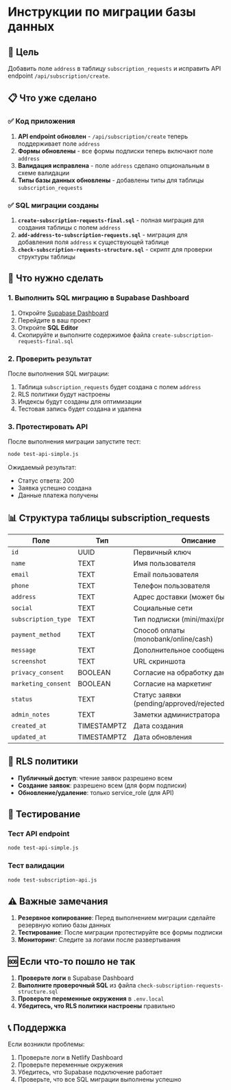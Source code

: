 # Инструкции по миграции базы данных

## 🎯 Цель
Добавить поле `address` в таблицу `subscription_requests` и исправить API endpoint `/api/subscription/create`.

## 📋 Что уже сделано

### ✅ Код приложения
1. **API endpoint обновлен** - `/api/subscription/create` теперь поддерживает поле `address`
2. **Формы обновлены** - все формы подписки теперь включают поле `address`
3. **Валидация исправлена** - поле `address` сделано опциональным в схеме валидации
4. **Типы базы данных обновлены** - добавлены типы для таблицы `subscription_requests`

### ✅ SQL миграции созданы
1. **`create-subscription-requests-final.sql`** - полная миграция для создания таблицы с полем `address`
2. **`add-address-to-subscription-requests.sql`** - миграция для добавления поля `address` к существующей таблице
3. **`check-subscription-requests-structure.sql`** - скрипт для проверки структуры таблицы

## 🚀 Что нужно сделать

### 1. Выполнить SQL миграцию в Supabase Dashboard

1. Откройте [Supabase Dashboard](https://supabase.com/dashboard)
2. Перейдите в ваш проект
3. Откройте **SQL Editor**
4. Скопируйте и выполните содержимое файла `create-subscription-requests-final.sql`

### 2. Проверить результат

После выполнения SQL миграции:
1. Таблица `subscription_requests` будет создана с полем `address`
2. RLS политики будут настроены
3. Индексы будут созданы для оптимизации
4. Тестовая запись будет создана и удалена

### 3. Протестировать API

После выполнения миграции запустите тест:
```bash
node test-api-simple.js
```

Ожидаемый результат:
- Статус ответа: 200
- Заявка успешно создана
- Данные платежа получены

## 📊 Структура таблицы subscription_requests

| Поле | Тип | Описание |
|------|-----|----------|
| `id` | UUID | Первичный ключ |
| `name` | TEXT | Имя пользователя |
| `email` | TEXT | Email пользователя |
| `phone` | TEXT | Телефон пользователя |
| `address` | TEXT | Адрес доставки (может быть NULL) |
| `social` | TEXT | Социальные сети |
| `subscription_type` | TEXT | Тип подписки (mini/maxi/premium) |
| `payment_method` | TEXT | Способ оплаты (monobank/online/cash) |
| `message` | TEXT | Дополнительное сообщение |
| `screenshot` | TEXT | URL скриншота |
| `privacy_consent` | BOOLEAN | Согласие на обработку данных |
| `marketing_consent` | BOOLEAN | Согласие на маркетинг |
| `status` | TEXT | Статус заявки (pending/approved/rejected/completed) |
| `admin_notes` | TEXT | Заметки администратора |
| `created_at` | TIMESTAMPTZ | Дата создания |
| `updated_at` | TIMESTAMPTZ | Дата обновления |

## 🔧 RLS политики

- **Публичный доступ**: чтение заявок разрешено всем
- **Создание заявок**: разрешено всем (для форм подписки)
- **Обновление/удаление**: только service_role (для API)

## 🧪 Тестирование

### Тест API endpoint
```bash
node test-api-simple.js
```

### Тест валидации
```bash
node test-subscription-api.js
```

## ⚠️ Важные замечания

1. **Резервное копирование**: Перед выполнением миграции сделайте резервную копию базы данных
2. **Тестирование**: После миграции протестируйте все формы подписки
3. **Мониторинг**: Следите за логами после развертывания

## 🆘 Если что-то пошло не так

1. **Проверьте логи** в Supabase Dashboard
2. **Выполните проверочный SQL** из файла `check-subscription-requests-structure.sql`
3. **Проверьте переменные окружения** в `.env.local`
4. **Убедитесь, что RLS политики настроены** правильно

## 📞 Поддержка

Если возникли проблемы:
1. Проверьте логи в Netlify Dashboard
2. Проверьте переменные окружения
3. Убедитесь, что Supabase подключение работает
4. Проверьте, что все SQL миграции выполнены успешно
